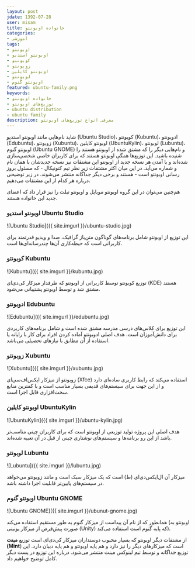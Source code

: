 ```yaml
---
layout: post
jdate: 1392-07-28
user: misam
title: خانواده اوبونتو
categories:
- آموزشی
tags:
- اوبونتو
- اوبونتو استدیو
- کوبونتو
- زوبونتو
- اوبونتو کایلین
- لوبونتو
- اوبونتو گنوم
featured: ubuntu-family.png
keywords:
- خانواده اوبونتو
- توزیع‌های اوبونتو
- ubuntu distribution
- ubuntu family
description: معرفی انواع توزیع‌های اوبونتو
---
```


شاید نام‌هایی مانند اوبونتو استدیو (Ubuntu Studio)، کوبونتو (Kubuntu)، ادوبونتو (Edubuntu)، زوبونتو (Xubuntu)، اوبونتو کایلین (UbuntuKylin)، لوبونتو (Lubuntu)، اوبونتو گنوم (Ubuntu GNOME) و نام‌هایی دیگر را که مشتق شده از اوبونتو هستند را شنیده باشید. این توزیع‌ها همگی اوبونتو هستند که برای کاربران خاصی شخصی‌سازی شده‌اند و با آمدن هر نسخه جدید از اوبونتو این مشتقات نیز نسخه جدیدشان با همان نام و شماره می‌آید. در این </span></span>میان اکثر مشتقات زیر نظر تیم کنونیکال - که مسئول بروز رسانی اوبونتو است - هستند و برخی دیگر جداگانه منتشر می‌شوند. در زیر توضیحی درباره هر کدام از این مشتقات می‌دهیم.

هم‌چنین می‌توان در این گروه اوبونتو موبایل و اوبونتو تبلت را نیز قرار داد که اعضای جدید این خانواده هستند.

### اوبونتو استدیو Ubuntu Studio

![Ubuntu Studio]({{ site.imgurl }}/ubuntu-studio.jpg)

این توزیع از اوبونتو شامل برنامه‌های گوناگون متن‌باز گرافیک، صدا و ویدیو قدرتمند برای کاربرانی است که حیطه‌کاری آن‌ها چندرسانه‌ای‌ها است.

### کوبونتو Kubuntu

![Kubuntu]({{ site.imgurl }}/kubuntu.jpg)

توزیع کوبونتو توسط کاربرانی از اوبونتو که طرفدار میزکار کی‌دی‌ای (KDE) هستند مشتق شد و توسط اوبونتو پشتیبانی می‌شود.

### ادوبونتو Edubuntu

![Edubuntu]({{ site.imgurl }}/edubuntu.jpg)

این توزیع برای کلاس‌های درسی مدرسه مشتق شده است و شامل برنامه‌های کاربردی برای دانش‌آموزان است. هدف اصلی ادوبونتو آماده کردن افراد برای کار با رایانه یا استفاده از آن مطابق با نیازهای تحصیلی می‌باشد.

### زوبونتو Xubuntu

![Xubuntu]({{ site.imgurl }}/xubuntu.jpg)

زوبونتو از میزکار ایکس‌اف‌سی‌ای (Xfce) استفاده می‌کند که رابط کاربری ساده‌ای دارد و از این جهت برای سیستم‌های قدیمی بسیار مناسب است و با کمترین منابع سخت‌افزاری قابل اجرا است.

### اوبونتو کایلین UbuntuKylin

![UbuntuKylin]({{ site.imgurl }}/ubuntu-kylin.jpg)

هدف اصلی این پروژه تولید توزیعی از اوبونتو است که برای کاربران چینی مناسب‌تر باشد از این رو برنامه‌ها و سیستم‌های نوشتاری چینی از قبل در آن تعبیه شده‌اند.

### لوبونتو Lubuntu

![Lubuntu]({{ site.imgurl }}/lubuntu.jpg)

میزکار آن ال‌ایکس‌دی‌ای (ط) است که یک میزکار سبک است و مانند زوبونتو می‌خواهد در سیستم‌های پایین‌تر قابلیت اجرا داشته باشد.

### اوبونتو گنوم Ubuntu GNOME

![Ubuntu GNOME]({{ site.imgurl }}/ubunut-gnome.jpg)

همانطور که از نام آن پیداست از میزکار گنوم به طور مستقیم استفاده می‌کند (اوبونتو به صورت پیش‌فرض از میزکار یونیتی (Unity) که پایه گنوم است استفاده می‌کند).

از مشتقات دیگر اوبونتو که بسیار محبوب دوستداران میزکار کی‌دی‌ای است توزیع **مینت (Mint**) است که میزکارهای دیگر را نیز دارد و هم پایه اوبونتو و هم پایه دبیان دارد. این توزیع جداگانه و توسط تیم لینوکس مینت منتشر می‌شود. درباره این توزیع در پست دیگر کامل توضیح خواهیم داد.